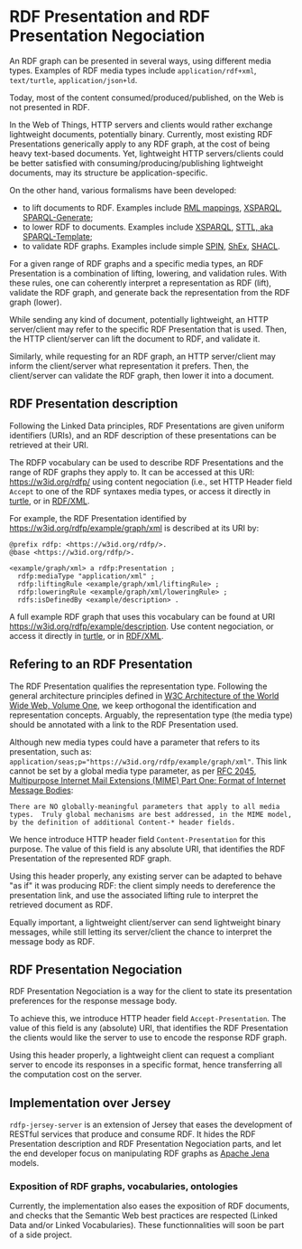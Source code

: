 # RDF Presentation and RDF Presentation Negociation

An RDF graph can be presented in several ways, using different media types. Examples of RDF media types include `application/rdf+xml`, `text/turtle`, `application/json+ld`.

Today, most of the content consumed/produced/published, on the Web is not presented in RDF. 

In the Web of Things, HTTP servers and clients would rather exchange lightweight documents, potentially binary. 
Currently, most existing RDF Presentations generically apply to any RDF graph, at the cost of being heavy text-based documents.
Yet, lightweight HTTP servers/clients could be better satisfied with consuming/producing/publishing lightweight documents, may its structure be application-specific.

On the other hand, various formalisms have been developed:

- to lift documents to RDF. Examples include [RML mappings](http://rml.io), [XSPARQL](http://xsparql.deri.org/), [SPARQL-Generate](http://w3id.org/sparql-generate/);
- to lower RDF to documents. Examples include [XSPARQL](http://xsparql.deri.org/), [STTL, aka SPARQL-Template](https://ns.inria.fr/sparql-template/);
- to validate RDF graphs. Examples include simple [SPIN](http://spinrdf.org/), [ShEx](http://shexspec.github.io), [SHACL](https://www.w3.org/TR/shacl/). 

For a given range of RDF graphs and a specific media types, an RDF Presentation is a combination of lifting, lowering, and validation rules. With these rules, one can coherently interpret a representation as RDF (lift), validate the RDF graph, and generate back the representation from the RDF graph (lower).

While sending any kind of document, potentially lightweight, an HTTP server/client may refer to the specific RDF Presentation that is used. Then, the HTTP client/server can lift the document to RDF, and validate it.

Similarly, while requesting for an RDF graph, an HTTP server/client may inform the client/server what representation it prefers. Then, the client/server can validate the RDF graph, then lower it into a document.

## RDF Presentation description 

Following the Linked Data principles, RDF Presentations are given uniform identifiers (URIs), and an RDF description of these presentations can be retrieved at their URI.

The RDFP vocabulary can be used to describe RDF Presentations and the range of RDF graphs they apply to. It can be accessed at this URI: https://w3id.org/rdfp/ using content negociation (i.e., set HTTP Header field `Accept` to one of the RDF syntaxes media types, or access it directly in [turtle](index.ttl), or in [RDF/XML](index.rdf).

For example, the RDF Presentation identified by https://w3id.org/rdfp/example/graph/xml is described at its URI by:

```
@prefix rdfp: <https://w3id.org/rdfp/>.
@base <https://w3id.org/rdfp/>.

<example/graph/xml> a rdfp:Presentation ;
  rdfp:mediaType "application/xml" ; 
  rdfp:liftingRule <example/graph/xml/liftingRule> ;
  rdfp:loweringRule <example/graph/xml/loweringRule> ;
  rdfs:isDefinedBy <example/description> .
```

A full example RDF graph that uses this vocabulary can be found at URI https://w3id.org/rdfp/example/description. Use content negociation, or access it directly in [turtle](https://w3id.org/rdfp/example/description.ttl), or in [RDF/XML](https://w3id.org/rdfp/example/description.rdf).


## Refering to an RDF Presentation

The RDF Presentation qualifies the representation type. Following the general architecture principles defined in [W3C Architecture of the World Wide Web, Volume One](https://www.w3.org/TR/2004/REC-webarch-20041215/), we keep orthogonal the identification and representation concepts. Arguably, the representation type (the media type) should be annotated with a link to the RDF Presentation used. 

Although new media types could have a parameter that refers to its presentation, such as: `application/seas;p="https://w3id.org/rdfp/example/graph/xml"`. 
This link cannot be set by a global media type parameter, as per [RFC 2045, Multipurpose Internet Mail Extensions (MIME) Part One: Format of Internet Message Bodies](https://tools.ietf.org/html/rfc2045):

```
There are NO globally-meaningful parameters that apply to all media types.  Truly global mechanisms are best addressed, in the MIME model, by the definition of additional Content-* header fields.
```

We hence introduce HTTP header field `Content-Presentation` for this purpose. The value of this field is any absolute URI, that identifies the RDF Presentation of the represented RDF graph. 

Using this header properly, any existing server can be adapted to behave "as if" it was producing RDF: the client simply needs to dereference the presentation link, and use the associated lifting rule to interpret the retrieved document as RDF.

Equally important, a lightweight client/server can send lightweight binary messages, while still letting its server/client the chance to interpret the message body as RDF.


## RDF Presentation Negociation

RDF Presentation Negociation is a way for the client to state its presentation preferences for the response message body. 

To achieve this, we introduce HTTP header field `Accept-Presentation`.  The value of this field is any (absolute) URI, that identifies the RDF Presentation the clients would like the server to use to encode the response RDF graph. 

Using this header properly, a lightweight client can request a compliant server to encode its responses in a specific format, hence transferring all the computation cost on the server.


## Implementation over Jersey

`rdfp-jersey-server` is an extension of Jersey that eases the development of RESTful services that produce and consume RDF. It hides the RDF Presentation description and RDF Presentation Negociation parts, and let the end developer focus on manipulating RDF graphs as [Apache Jena](http://jena.apache.org/) models.

### Exposition of RDF graphs, vocabularies, ontologies

Currently, the implementation also eases the exposition of RDF documents, and checks that the Semantic Web best practices are respected (Linked Data and/or Linked Vocabularies). These functionnalities will soon be part of a side project.

